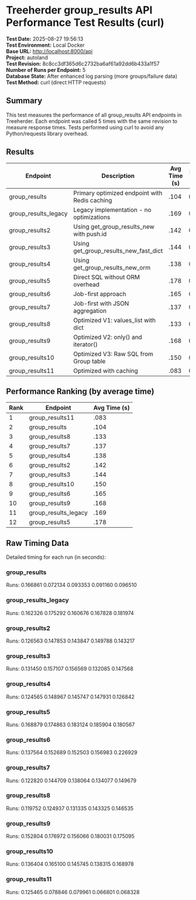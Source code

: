 # Treeherder group_results API Performance Test Results (curl)

**Test Date:** 2025-08-27 19:56:13  
**Test Environment:** Local Docker  
**Base URL:** <http://localhost:8000/api>  
**Project:** autoland  
**Test Revision:** 8c8cc3df365d6c2732ba6af61a92dd6b433a1f57  
**Number of Runs per Endpoint:** 5  
**Database State:** After enhanced log parsing (more groups/failure data)  
**Test Method:** curl (direct HTTP requests)

## Summary

This test measures the performance of all group_results API endpoints in Treeherder.
Each endpoint was called 5 times with the same revision to measure response times.
Tests performed using curl to avoid any Python/requests library overhead.

## Results

| Endpoint | Description | Avg Time (s) | Min Time (s) | Max Time (s) | Response Size (KB) |
|----------|-------------|--------------|--------------|--------------|-------------------|
| group_results | Primary optimized endpoint with Redis caching | .104 | 0.072134 | 0.166861 | 3983.1 |
| group_results_legacy | Legacy implementation - no optimizations | .169 | 0.160676 | 0.181974 | 3983.1 |
| group_results2 | Using get_group_results_new with push.id | .142 | 0.126563 | 0.149788 | 3983.1 |
| group_results3 | Using get_group_results_new_fast_dict | .144 | 0.131450 | 0.157107 | 3983.1 |
| group_results4 | Using get_group_results_new_orm | .138 | 0.124565 | 0.148967 | 3983.1 |
| group_results5 | Direct SQL without ORM overhead | .178 | 0.168879 | 0.185904 | 3983.1 |
| group_results6 | Job-first approach | .165 | 0.137564 | 0.226929 | 3983.1 |
| group_results7 | Job-first with JSON aggregation | .137 | 0.122820 | 0.149679 | 3983.1 |
| group_results8 | Optimized V1: values_list with dict | .133 | 0.119752 | 0.146535 | 3983.1 |
| group_results9 | Optimized V2: only() and iterator() | .168 | 0.152804 | 0.180031 | 3983.1 |
| group_results10 | Optimized V3: Raw SQL from Group table | .150 | 0.136404 | 0.168978 | 3983.1 |
| group_results11 | Optimized with caching | .083 | 0.066801 | 0.125465 | 3983.1 |

## Performance Ranking (by average time)

| Rank | Endpoint | Avg Time (s) |
|------|----------|--------------|
| 1 | group_results11 | .083 |
| 2 | group_results | .104 |
| 3 | group_results8 | .133 |
| 4 | group_results7 | .137 |
| 5 | group_results4 | .138 |
| 6 | group_results2 | .142 |
| 7 | group_results3 | .144 |
| 8 | group_results10 | .150 |
| 9 | group_results6 | .165 |
| 10 | group_results9 | .168 |
| 11 | group_results_legacy | .169 |
| 12 | group_results5 | .178 |

## Raw Timing Data

Detailed timing for each run (in seconds):

### group_results

Runs: 0.166861 0.072134 0.093353 0.091160 0.096510

### group_results_legacy

Runs: 0.162326 0.175292 0.160676 0.167828 0.181974

### group_results2

Runs: 0.126563 0.147853 0.143847 0.149788 0.143217

### group_results3

Runs: 0.131450 0.157107 0.156569 0.132085 0.147568

### group_results4

Runs: 0.124565 0.148967 0.145747 0.147931 0.126842

### group_results5

Runs: 0.168879 0.174863 0.183124 0.185904 0.180567

### group_results6

Runs: 0.137564 0.152689 0.152503 0.156983 0.226929

### group_results7

Runs: 0.122820 0.144709 0.138064 0.134077 0.149679

### group_results8

Runs: 0.119752 0.124937 0.131335 0.143325 0.146535

### group_results9

Runs: 0.152804 0.176972 0.156066 0.180031 0.175095

### group_results10

Runs: 0.136404 0.165100 0.145745 0.138315 0.168978

### group_results11

Runs: 0.125465 0.078846 0.079961 0.066801 0.068328
